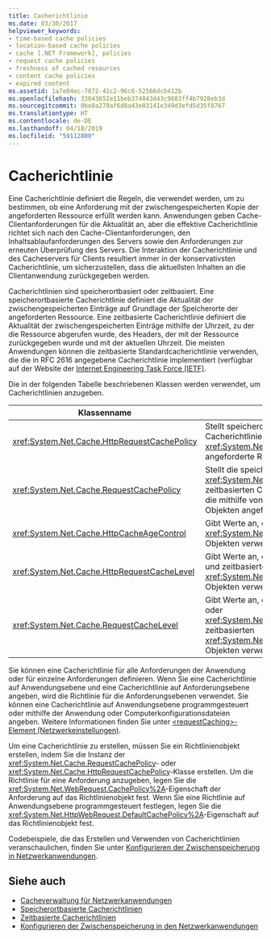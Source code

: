 ```yaml
---
title: Cacherichtlinie
ms.date: 03/30/2017
helpviewer_keywords:
- time-based cache policies
- location-based cache policies
- cache [.NET Framework], policies
- request cache policies
- freshness of cached resources
- content cache policies
- expired content
ms.assetid: 1a7e04ec-7872-41c2-96c6-52566dcb412b
ms.openlocfilehash: 33043652e11beb374843d43c9683ff4b7928eb3d
ms.sourcegitcommit: 0be8a279af6d8a43e03141e349d3efd5d35f8767
ms.translationtype: HT
ms.contentlocale: de-DE
ms.lasthandoff: 04/18/2019
ms.locfileid: "59112800"
---
```

# <a name="cache-policy"></a>Cacherichtlinie
Eine Cacherichtlinie definiert die Regeln, die verwendet werden, um zu bestimmen, ob eine Anforderung mit der zwischengespeicherten Kopie der angeforderten Ressource erfüllt werden kann. Anwendungen geben Cache-Clientanforderungen für die Aktualität an, aber die effektive Cacherichtlinie richtet sich nach den Cache-Clientanforderungen, den Inhaltsablaufanforderungen des Servers sowie den Anforderungen zur erneuten Überprüfung des Servers. Die Interaktion der Cacherichtlinie und des Cacheservers für Clients resultiert immer in der konservativsten Cacherichtlinie, um sicherzustellen, dass die aktuellsten Inhalten an die Clientanwendung zurückgegeben werden.  
  
 Cacherichtlinien sind speicherortbasiert oder zeitbasiert. Eine speicherortbasierte Cacherichtlinie definiert die Aktualität der zwischengespeicherten Einträge auf Grundlage der Speicherorte der angeforderten Ressource. Eine zeitbasierte Cacherichtlinie definiert die Aktualität der zwischengespeicherten Einträge mithilfe der Uhrzeit, zu der die Ressource abgerufen wurde, des Headers, der mit der Ressource zurückgegeben wurde und mit der aktuellen Uhrzeit. Die meisten Anwendungen können die zeitbasierte Standardcacherichtlinie verwenden, die die in RFC 2616 angegebene Cacherichtlinie implementiert (verfügbar auf der Website der [Internet Engineering Task Force (IETF)](https://www.ietf.org/).  
  
 Die in der folgenden Tabelle beschriebenen Klassen werden verwendet, um Cacherichtlinien anzugeben.  
  
|Klassenname|Beschreibung|  
|----------------|-----------------|  
|<xref:System.Net.Cache.HttpRequestCachePolicy>|Stellt speicherortbasierte und zeitbasierte Cacherichtlinien für mithilfe von <xref:System.Net.HttpWebRequest>-Objekten angeforderte Ressourcen dar.|  
|<xref:System.Net.Cache.RequestCachePolicy>|Stellt die speicherortbasierten oder die <xref:System.Net.Cache.RequestCacheLevel.Default>-zeitbasierten Cacherichtlinien für Ressourcen dar, die mithilfe von <xref:System.Net.WebRequest>-Objekten angefordert werden.|  
|<xref:System.Net.Cache.HttpCacheAgeControl>|Gibt Werte an, die zum Erstellen von zeitbasierten <xref:System.Net.Cache.HttpRequestCachePolicy>-Objekten verwendet werden.|  
|<xref:System.Net.Cache.HttpRequestCacheLevel>|Gibt Werte an, die zum Erstellen von speicherort- und zeitbasierten <xref:System.Net.Cache.HttpRequestCachePolicy>-Objekten verwendet werden.|  
|<xref:System.Net.Cache.RequestCacheLevel>|Gibt Werte an, die zum Erstellen von speicherort- oder <xref:System.Net.Cache.RequestCacheLevel.Default> zeitbasierten <xref:System.Net.Cache.RequestCachePolicy>-Objekten verwendet werden.|  
  
 Sie können eine Cacherichtlinie für alle Anforderungen der Anwendung oder für einzelne Anforderungen definieren. Wenn Sie eine Cacherichtlinie auf Anwendungsebene und eine Cacherichtlinie auf Anforderungsebene angeben, wird die Richtlinie für die Anforderungsebenen verwendet. Sie können eine Cacherichtlinie auf Anwendungsebene programmgesteuert oder mithilfe der Anwendung oder Computerkonfigurationsdateien angeben. Weitere Informationen finden Sie unter [\<requestCaching>-Element (Netzwerkeinstellungen)](../../../docs/framework/configure-apps/file-schema/network/requestcaching-element-network-settings.md).  
  
 Um eine Cacherichtlinie zu erstellen, müssen Sie ein Richtlinienobjekt erstellen, indem Sie die Instanz der <xref:System.Net.Cache.RequestCachePolicy>- oder <xref:System.Net.Cache.HttpRequestCachePolicy>-Klasse erstellen. Um die Richtlinie für eine Anforderung anzugeben, legen Sie die <xref:System.Net.WebRequest.CachePolicy%2A>-Eigenschaft der Anforderung auf das Richtlinienobjekt fest. Wenn Sie eine Richtlinie auf Anwendungsebene programmgesteuert festlegen, legen Sie die <xref:System.Net.HttpWebRequest.DefaultCachePolicy%2A>-Eigenschaft auf das Richtlinienobjekt fest.  
  
 Codebeispiele, die das Erstellen und Verwenden von Cacherichtlinien veranschaulichen, finden Sie unter [Konfigurieren der Zwischenspeicherung in Netzwerkanwendungen](../../../docs/framework/network-programming/configuring-caching-in-network-applications.md).  
  
## <a name="see-also"></a>Siehe auch

- [Cacheverwaltung für Netzwerkanwendungen](../../../docs/framework/network-programming/cache-management-for-network-applications.md)
- [Speicherortbasierte Cacherichtlinien](../../../docs/framework/network-programming/location-based-cache-policies.md)
- [Zeitbasierte Cacherichtlinien](../../../docs/framework/network-programming/time-based-cache-policies.md)
- [Konfigurieren der Zwischenspeicherung in den Netzwerkanwendungen](../../../docs/framework/network-programming/configuring-caching-in-network-applications.md)
